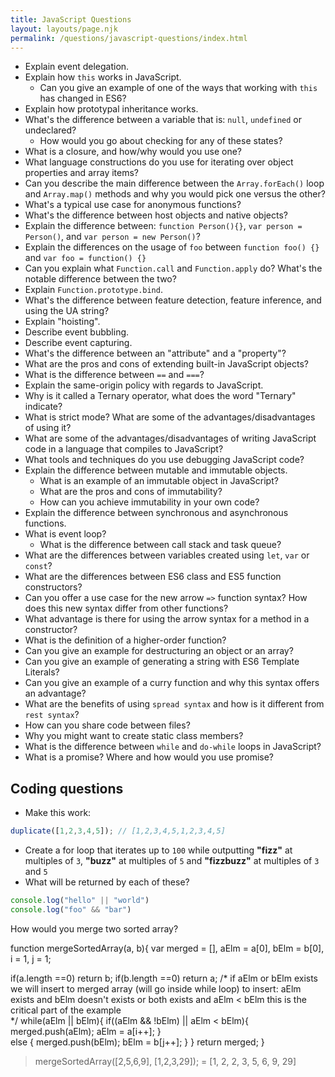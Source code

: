 ```yaml
---
title: JavaScript Questions
layout: layouts/page.njk
permalink: /questions/javascript-questions/index.html
---
```


* Explain event delegation.
* Explain how `this` works in JavaScript.
  * Can you give an example of one of the ways that working with `this` has changed in ES6?
* Explain how prototypal inheritance works.
* What's the difference between a variable that is: `null`, `undefined` or undeclared?
  * How would you go about checking for any of these states?
* What is a closure, and how/why would you use one?
* What language constructions do you use for iterating over object properties and array items?
* Can you describe the main difference between the `Array.forEach()` loop and `Array.map()` methods and why you would pick one versus the other?
* What's a typical use case for anonymous functions?
* What's the difference between host objects and native objects?
* Explain the difference between: `function Person(){}`, `var person = Person()`, and `var person = new Person()`?
* Explain the differences on the usage of `foo` between `function foo() {}` and `var foo = function() {}`
* Can you explain what `Function.call` and `Function.apply` do? What's the notable difference between the two?
* Explain `Function.prototype.bind`.
* What's the difference between feature detection, feature inference, and using the UA string?
* Explain "hoisting".
* Describe event bubbling.
* Describe event capturing.
* What's the difference between an "attribute" and a "property"?
* What are the pros and cons of extending built-in JavaScript objects?
* What is the difference between `==` and `===`?
* Explain the same-origin policy with regards to JavaScript.
* Why is it called a Ternary operator, what does the word "Ternary" indicate?
* What is strict mode? What are some of the advantages/disadvantages of using it?
* What are some of the advantages/disadvantages of writing JavaScript code in a language that compiles to JavaScript?
* What tools and techniques do you use debugging JavaScript code?
* Explain the difference between mutable and immutable objects.
  * What is an example of an immutable object in JavaScript?
  * What are the pros and cons of immutability?
  * How can you achieve immutability in your own code?
* Explain the difference between synchronous and asynchronous functions.
* What is event loop?
  * What is the difference between call stack and task queue?
* What are the differences between variables created using `let`, `var` or `const`?
* What are the differences between ES6 class and ES5 function constructors?
* Can you offer a use case for the new arrow `=>` function syntax? How does this new syntax differ from other functions?
* What advantage is there for using the arrow syntax for a method in a constructor?
* What is the definition of a higher-order function?
* Can you give an example for destructuring an object or an array?
* Can you give an example of generating a string with ES6 Template Literals?
* Can you give an example of a curry function and why this syntax offers an advantage?
* What are the benefits of using `spread syntax` and how is it different from `rest syntax`?
* How can you share code between files?
* Why you might want to create static class members?
* What is the difference between `while` and `do-while` loops in JavaScript?
* What is a promise? Where and how would you use promise?

## Coding questions
* Make this work:
```javascript
duplicate([1,2,3,4,5]); // [1,2,3,4,5,1,2,3,4,5]
```
* Create a for loop that iterates up to `100` while outputting **"fizz"** at multiples of `3`, **"buzz"** at multiples of `5` and **"fizzbuzz"** at multiples of `3` and `5`
* What will be returned by each of these?
```javascript
console.log("hello" || "world")
console.log("foo" && "bar")
```
How would you merge two sorted array?

function mergeSortedArray(a, b){
  var merged = [], 
      aElm = a[0],
      bElm = b[0],
      i = 1,
      j = 1;
  
  if(a.length ==0)
    return b;
  if(b.length ==0)
    return a;
  /* 
  if aElm or bElm exists we will insert to merged array
  (will go inside while loop)
   to insert: aElm exists and bElm doesn't exists
             or both exists and aElm < bElm
    this is the critical part of the example            
  */
  while(aElm || bElm){
   if((aElm && !bElm) || aElm < bElm){
     merged.push(aElm);
     aElm = a[i++];
   }   
   else {
     merged.push(bElm);
     bElm = b[j++];
   }
  }
  return merged;
}

> mergeSortedArray([2,5,6,9], [1,2,3,29]);
 = [1, 2, 2, 3, 5, 6, 9, 29]
        

